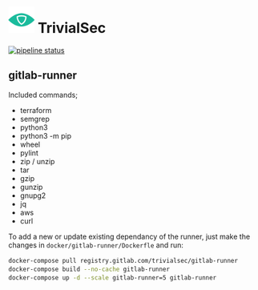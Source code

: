 # <img src=".repo/assets/icon-512x512.png"  width="52" height="52"> TrivialSec

[![pipeline status](https://gitlab.com/trivialsec/gitlab-runner/badges/main/pipeline.svg)](https://gitlab.com/trivialsec/gitlab-runner/commits/main)

## gitlab-runner

Included commands;

- terraform
- semgrep
- python3
- python3 -m pip
- wheel
- pylint
- zip / unzip
- tar
- gzip
- gunzip
- gnupg2
- jq
- aws
- curl

To add a new or update existing dependancy of the runner, just make the changes in `docker/gitlab-runner/Dockerfle` and run:

```bash
docker-compose pull registry.gitlab.com/trivialsec/gitlab-runner
docker-compose build --no-cache gitlab-runner
docker-compose up -d --scale gitlab-runner=5 gitlab-runner
```
